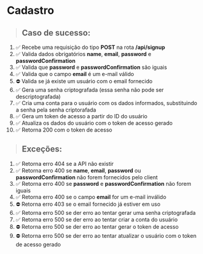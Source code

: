 # Cadastro

> ## Caso de sucesso:
 1. ✅ Recebe uma requisição do tipo **POST** na rota **/api/signup**
 2. ✅ Valida dados obrigatórios **name**, **email**, **password** e **passwordConfirmation**
 3. ✅ Valida que **password** e **passwordConfirmation** são iguais
 4. ✅ Valida que o campo **email** é um e-mail válido
 5. ⛔️ Valida se já existe um usuário com o email fornecido
 6. ✅ Gera uma senha criptografada (essa senha não pode ser descriptografada)
 7. ✅ Cria uma conta para o usuário com os dados informados, substituindo a senha pela senha criptorafada
 8. ✅ Gera um token de acesso a partir do ID do usuário
 9. ✅ Atualiza os dados do usuário com o token de acesso gerado
10. ✅  Retorna 200 com o token de acesso
> ## Exceções:
 1. ✅ Retorna erro 404 se a API não existir
 2. ✅ Retorna erro 400 se **name**, **email**, **password** ou **passwordConfirmation** não forem fornecidos pelo client
 3. ✅ Retorna erro 400 se **password** e **passwordConfirmation** não forem iguais
 4. ✅ Retorna erro 400 se o campo **email** for um e-mail inválido
 5. ⛔️ Retorna erro 403 se o email fornecido já estiver em uso
 6. ✅ Retorna erro 500 se der erro ao tentar gerar uma senha criptografada
 7. ✅ Retorna erro 500 se der erro ao tentar criar a conta do usuário
 8. ⛔️ Retorna erro 500 se der erro ao tentar gerar o token de acesso
 9. ⛔️ Retorna erro 500 se der erro ao tentar atualizar o usuário com o token de acesso gerado